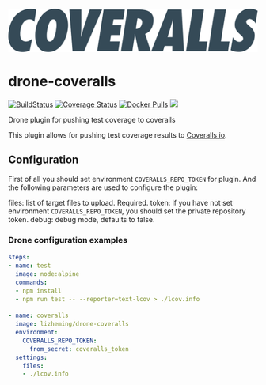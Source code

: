![logo](coveralls.svg)

# drone-coveralls


[![BuildStatus](https://cat.eming.li/api/badges/lizheming/drone-coveralls/status.svg)](https://cat.eming.li/lizheming/drone-coveralls)
[![Coverage Status](https://coveralls.io/repos/github/lizheming/drone-coveralls/badge.svg?branch=master)](https://coveralls.io/github/lizheming/drone-coveralls?branch=master)
[![Docker Pulls](https://img.shields.io/docker/pulls/lizheming/drone-coveralls.svg)]()
[![](https://images.microbadger.com/badges/image/lizheming/drone-coveralls.svg)](https://microbadger.com/images/lizheming/drone-coveralls)

Drone plugin for pushing test coverage to coveralls

This plugin allows for pushing test coverage results to [Coveralls.io](https://coveralls.io).

## Configuration
First of all you should set environment `COVERALLS_REPO_TOKEN` for plugin. And the following parameters are used to configure the plugin:

files: list of target files to upload. Required.
token: if you have not set environment `COVERALLS_REPO_TOKEN`, you should set the private repository token.
debug: debug mode, defaults to false.

### Drone configuration examples

```yaml
steps:
- name: test
  image: node:alpine
  commands:
  - npm install
  - npm run test -- --reporter=text-lcov > ./lcov.info

- name: coveralls
  image: lizheming/drone-coveralls
  environment:
    COVERALLS_REPO_TOKEN:
      from_secret: coveralls_token
  settings:
    files:
    - ./lcov.info
```